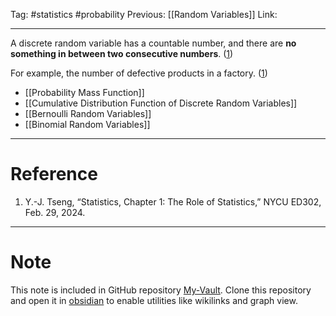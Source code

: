 Tag: #statistics #probability 
Previous: [[Random Variables]]
Link: 

---

A discrete random variable has a countable number, and there are **no something in between two consecutive numbers**. (<u>1</u>)

For example, the number of defective products in a factory. (<u>1</u>)

- [[Probability Mass Function]]
- [[Cumulative Distribution Function of Discrete Random Variables]]
- [[Bernoulli Random Variables]]
- [[Binomial Random Variables]]

---

# Reference

1. Y.-J. Tseng, “Statistics, Chapter 1: The Role of Statistics,” NYCU ED302, Feb. 29, 2024.

---

# Note

This note is included in GitHub repository [My-Vault](https://github.com/LittleD3092/My-Vault.git). Clone this repository and open it in [obsidian](https://obsidian.md/) to enable utilities like wikilinks and graph view.